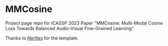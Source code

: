 # MMCosine
 Project page repo for ICASSP 2023 Paper "MMCosine: Multi-Modal Cosine Loss Towards Balanced Audio-Visual Fine-Grained Learning".
 
 Thanks to [Nerfies](https://nerfies.github.io/) for the template.
